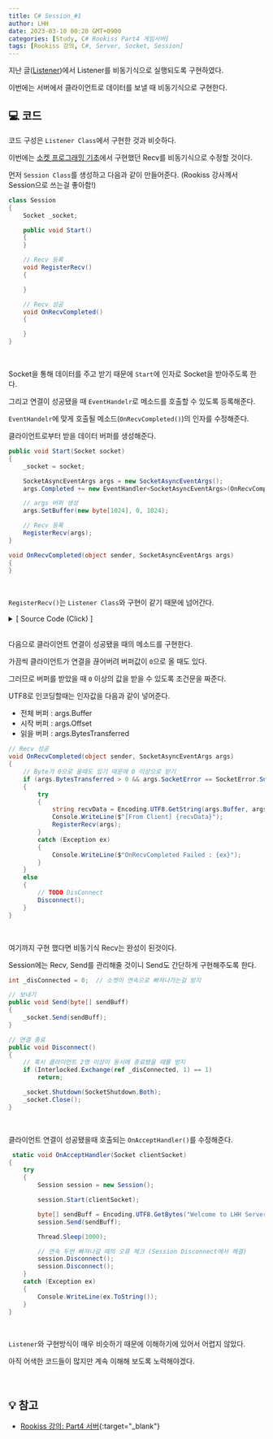 ```yaml
---
title: C# Session_#1
author: LHH
date: 2023-03-10 00:20 GMT+0900
categories: [Study, C# Rookiss Part4 게임서버]
tags: [Rookiss 강의, C#, Server, Socket, Session]
---
```


지난 글([Listener](/posts/CSharp-Listener))에서 Listener를 비동기식으로 실행되도록 구현하였다.

이번에는 서버에서 클라이언트로 데이터를 보낼 때 비동기식으로 구현한다.

## 💻 코드
코드 구성은 `Listener Class`에서 구현한 것과 비슷하다.

이번에는 [소켓 프로그래밍 기초](/posts/CSharp-소켓-프로그래밍-기초)에서 구현했던 Recv를 비동기식으로 수정할 것이다.

먼저 `Session Class`를 생성하고 다음과 같이 만들어준다. (Rookiss 강사께서 Session으로 쓰는걸 좋아함!)
```cs
class Session
{
    Socket _socket;

    public void Start()
    {
    }

    // Recv 등록
    void RegisterRecv()
    {

    }

    // Recv 성공
    void OnRecvCompleted()
    {

    }
}
```
<br>

Socket을 통해 데이터를 주고 받기 때문에 `Start`에 인자로 Socket을 받아주도록 한다.

그리고 연결이 성공됐을 때 `EventHandelr`로 메소드를 호출할 수 있도록 등록해준다.

`EventHandelr`에 맞게 호출될 메소드(`OnRecvCompleted()`)의 인자를 수정해준다.

클라이언트로부터 받을 데이터 버퍼를 생성해준다.
```cs
public void Start(Socket socket)
{
    _socket = socket;

    SocketAsyncEventArgs args = new SocketAsyncEventArgs();
    args.Completed += new EventHandler<SocketAsyncEventArgs>(OnRecvCompleted);

    // args 버퍼 생성
    args.SetBuffer(new byte[1024], 0, 1024);

    // Recv 등록
    RegisterRecv(args);
}

void OnRecvCompleted(object sender, SocketAsyncEventArgs args)
{
}
```
<br>

`RegisterRecv()`는 `Listener Class`와 구현이 같기 때문에 넘어간다.

<details>
<summary> [ Source Code (Click) ] </summary>
<div markdown="1">

```cs
void RegisterRecv(SocketAsyncEventArgs args)
{
    bool pending = _socket.ReceiveAsync(args);
    if (pending == false)
        OnRecvCompleted(null, args);
}
```

</div>
</details>

<br>

다음으로 클라이언트 연결이 성공됐을 때의 메소드를 구현한다.

가끔씩 클라이언트가 연결을 끊어버려 버퍼값이 `0`으로 올 때도 있다.

그러므로 버퍼를 받았을 때 `0` 이상의 값을 받을 수 있도록 조건문을 짜준다.

UTF8로 인코딩할때는 인자값을 다음과 같이 넣어준다.
- 전체 버퍼 : args.Buffer
- 시작 버퍼 : args.Offset
- 읽을 버퍼 : args.BytesTransferred
```cs
// Recv 성공
void OnRecvCompleted(object sender, SocketAsyncEventArgs args)
{
    // Byte가 0으로 올때도 있기 때문에 0 이상으로 받기
    if (args.BytesTransferred > 0 && args.SocketError == SocketError.Success)
    {
        try
        {
            string recvData = Encoding.UTF8.GetString(args.Buffer, args.Offset, args.BytesTransferred);
            Console.WriteLine($"[From Client] {recvData}");
            RegisterRecv(args);
        }
        catch (Exception ex)
        {
            Console.WriteLine($"OnRecvCompleted Failed : {ex}");
        }
    }
    else
    {
        // TODO DisConnect
        Disconnect();
    }
}
```
<br>

여기까지 구현 했다면 비동기식 Recv는 완성이 된것이다.

Session에는 Recv, Send를 관리해줄 것이니 Send도 간단하게 구현해주도록 한다.
```cs
int _disConnected = 0;  // 소켓이 연속으로 빠져나가는걸 방지

// 보내기
public void Send(byte[] sendBuff)
{
    _socket.Send(sendBuff);
}

// 연결 종료
public void Disconnect()
{
    // 혹시 클라이언트 2명 이상이 동시에 종료됐을 때를 방지
    if (Interlocked.Exchange(ref _disConnected, 1) == 1)
        return;

    _socket.Shutdown(SocketShutdown.Both);
    _socket.Close();
}
```
<br>

클라이언트 연결이 성공됐을때 호출되는 `OnAcceptHandler()`를 수정해준다.
```cs
 static void OnAcceptHandler(Socket clientSocket)
{
    try
    {
        Session session = new Session();

        session.Start(clientSocket);

        byte[] sendBuff = Encoding.UTF8.GetBytes("Welcome to LHH Server !!");
        session.Send(sendBuff);

        Thread.Sleep(1000);

        // 연속 두번 빠져나갈 때의 오류 체크 (Session Disconnect에서 해결)
        session.Disconnect();
        session.Disconnect();
    }
    catch (Exception ex)
    {
        Console.WriteLine(ex.ToString());
    }
}
```
<br>

`Listener`와 구현방식이 매우 비슷하기 때문에 이해하기에 있어서 어렵지 않았다.

아직 어색한 코드들이 많지만 계속 이해해 보도록 노력해야겠다.

<br>

## 💡 참고
- [Rookiss 강의: Part4 서버](https://www.inflearn.com/course/%EC%9C%A0%EB%8B%88%ED%8B%B0-mmorpg-%EA%B0%9C%EB%B0%9C-part4){:target="_blank"}